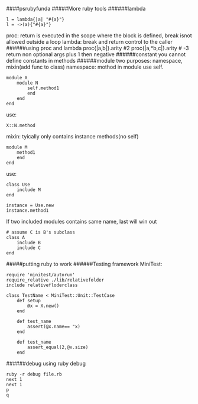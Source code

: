 ####psrubyfunda
#####More ruby tools
######lambda
```
l = lambda{|a| "#{a}"}
l = ->(a){"#{a}"}
```
proc: return is executed in the scope where the block is defined, break isnot allowed outside a loop
lambda: break and return control to the caller
######using proc and lambda
proc{|a,b|}.arity  #2
proc{|a,*b,c|}.arity  # -3   return non optional args plus 1 then negative
######constant
you cannot define constants in methods
######module
two purposes: namespace, mixin(add func to class)
namespace: mothod in module use self.
```
module X
    module N
        self.method1
        end
    end
end
```
use:
```
X::N.method
```
mixin: tyically only contains instance methods(no self)
```
module M
    method1
    end
end
```
use:
```
class Use
    include M
end

instance = Use.new
instance.method1
```

If two included modules contains same name, last will win out

```
# assume C is B's subclass
class A
    include B
    include C
end
```
#####putting ruby to work
######Testing framework
MiniTest:

```
require 'minitest/autorun'
require_relative ./lib/relativefolder
include relativefloderclass

class TestName < MiniTest::Unit::TestCase
    def setup
        @x = X.new()
    end

    def test_name
        assert(@x.name== "x)
    end

    def test_name
        assert_equal(2,@x.size)
    end
```
######debug
using ruby debug
```
ruby -r debug file.rb
next 1
next 1
p
q
```
